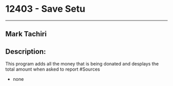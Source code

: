 # 12403 - Save Setu
---
## Mark Tachiri
## Description:
This program adds all the money that is being donated and desplays the total amount when asked to report
#Sources
- none
